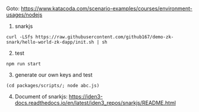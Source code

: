 
Goto: https://www.katacoda.com/scenario-examples/courses/environment-usages/nodejs

1. snarkjs
```
curl -LSfs https://raw.githubusercontent.com/github167/demo-zk-snark/hello-world-zk-dapp/init.sh | sh
```

2. test
```
npm run start
```

3. generate our own keys and test
```
(cd packages/scripts/; node abc.js)
```
4. Document of snarkjs: https://iden3-docs.readthedocs.io/en/latest/iden3_repos/snarkjs/README.html
